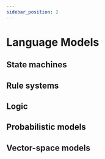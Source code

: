 ```yaml
---
sidebar_position: 2
---
```


# Language Models

## State machines

## Rule systems

## Logic

## Probabilistic models

## Vector-space models
